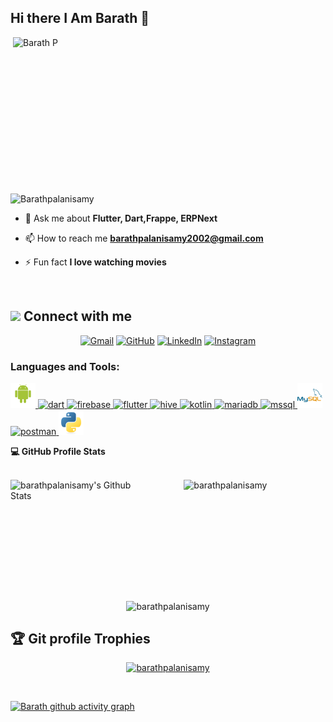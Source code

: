 ## Hi there I Am Barath 👋

<img src="https://miro.medium.com/max/700/1*zlmwtg3fog11YXcU_rvfWA.gif" alt="Barath P" width="500" height="250" align="right">

<p align="left"> <img src="https://komarev.com/ghpvc/?username=barathpalanisamy&label=Profile%20views&color=0e75b6&style=flat" alt="Barathpalanisamy" /> </p>

- 💬 Ask me about **Flutter, Dart,Frappe, ERPNext**

- 📫 How to reach me **barathpalanisamy2002@gmail.com** 


- ⚡ Fun fact **I love watching movies** 

<br>

## <img src="https://media.giphy.com/media/iY8CRBdQXODJSCERIr/giphy.gif" width="30px"> Connect with me 
<p align="center"> 
 <a href="mailto:barathpalanisamy2002@gmail.com"><img img src="https://img.shields.io/badge/gmail-%23EA4335.svg?style=plastic&logo=gmail&logoColor=white" alt="Gmail"/></a> 
 <a href="https://github.com/barathpalanisamy"><img src="https://img.shields.io/badge/github-%23181717.svg?style=plastic&logo=github&logoColor=white" alt="GitHub"/></a> 
 <a href="https://www.linkedin.com/in/barath-p-0249a8196/"><img src="https://img.shields.io/badge/linkedin-%230A66C2.svg?style=plastic&logo=linkedin&logoColor=white" alt="LinkedIn"/></a> 
 <a href="https://www.instagram.com/___mr.barath___/"><img src="https://img.shields.io/badge/instagram-%23E4405F.svg?style=plastic&logo=instagram&logoColor=white" alt="Instagram"/></a> 
</p> 
  <h3 align="left">Languages and Tools:</h3>
<p align="left"> <a href="https://developer.android.com" target="_blank" rel="noreferrer"> <img src="https://raw.githubusercontent.com/devicons/devicon/master/icons/android/android-original-wordmark.svg" alt="android" width="40" height="40"/> </a> <a href="https://dart.dev" target="_blank" rel="noreferrer"> <img src="https://www.vectorlogo.zone/logos/dartlang/dartlang-icon.svg" alt="dart" width="40" height="40"/> </a> <a href="https://firebase.google.com/" target="_blank" rel="noreferrer"> <img src="https://www.vectorlogo.zone/logos/firebase/firebase-icon.svg" alt="firebase" width="40" height="40"/> </a> <a href="https://flutter.dev" target="_blank" rel="noreferrer"> <img src="https://www.vectorlogo.zone/logos/flutterio/flutterio-icon.svg" alt="flutter" width="40" height="40"/> </a> <a href="https://hive.apache.org/" target="_blank" rel="noreferrer"> <img src="https://www.vectorlogo.zone/logos/apache_hive/apache_hive-icon.svg" alt="hive" width="40" height="40"/> </a> <a href="https://kotlinlang.org" target="_blank" rel="noreferrer"> <img src="https://www.vectorlogo.zone/logos/kotlinlang/kotlinlang-icon.svg" alt="kotlin" width="40" height="40"/> </a> <a href="https://mariadb.org/" target="_blank" rel="noreferrer"> <img src="https://www.vectorlogo.zone/logos/mariadb/mariadb-icon.svg" alt="mariadb" width="40" height="40"/> </a> <a href="https://www.microsoft.com/en-us/sql-server" target="_blank" rel="noreferrer"> <img src="https://www.svgrepo.com/show/303229/microsoft-sql-server-logo.svg" alt="mssql" width="40" height="40"/> </a> <a href="https://www.mysql.com/" target="_blank" rel="noreferrer"> <img src="https://raw.githubusercontent.com/devicons/devicon/master/icons/mysql/mysql-original-wordmark.svg" alt="mysql" width="40" height="40"/> </a> <a href="https://postman.com" target="_blank" rel="noreferrer"> <img src="https://www.vectorlogo.zone/logos/getpostman/getpostman-icon.svg" alt="postman" width="40" height="40"/> </a> <a href="https://www.python.org" target="_blank" rel="noreferrer"> <img src="https://raw.githubusercontent.com/devicons/devicon/master/icons/python/python-original.svg" alt="python" width="40" height="40"/> </a> </p>
 

 
  <summary><b>💻 GitHub Profile Stats</b></summary> 
  <br> 
    <p> 
    <a href="https://github.com/barathpalanisamy/github-readme-stats"><img alt="barathpalanisamy's Github Stats" src="https://github-readme-stats.vercel.app/api?username=barathpalanisamy&show_icons=true&count_private=true&theme=algolia" height="192px" align="left" width="45%"/></a> 
   <img src="https://github-readme-stats.vercel.app/api/top-langs?username=barathpalanisamy&langs_count=10&show_icons=true&locale=en&layout=compact&theme=algolia" alt="barathpalanisamy" height="192px" align="right" width="45%"/> </p>
   
  <p align="center"><img align="center" src="https://github-readme-streak-stats.herokuapp.com/?user=barathpalanisamy&layout=compact&theme=algolia" alt="barathpalanisamy" align="center" /></p> 


  
## :trophy: Git profile Trophies 
 
<p align="center"> <a href="https://github.com/ryo-ma/github-profile-trophy"><img src="https://github-profile-trophy.vercel.app/?username=barathpalanisamy&layout=compact&theme=algolia" alt="barathpalanisamy" /></a> </p> <br>

[![Barath github activity graph](https://activity-graph.herokuapp.com/graph?username=barathpalanisamy&theme=react-dark)](https://github.com/barathpalanisamy/github-readme-activity-graph)
